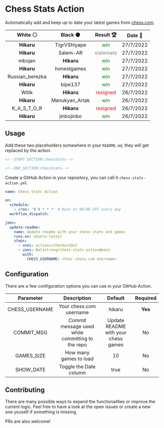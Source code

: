 # Chess Stats Action

Automatically add and keep up to date your latest games from [chess.com](https://www.chess.com/).

|    White ⚪     |    Black ⚫    |                 Result 🏆                  |  Date 📅  |
| :-------------: | :------------: | :----------------------------------------: | :-------: |
|   **Hikaru**    |  TigrVShlyape  |   <span style="color: green">win</span>    | 27/7/2022 |
|   **Hikaru**    |    Salem-AR    | <span style="color: gray">stalemate</span> | 27/7/2022 |
|     mbojan      |   **Hikaru**   |   <span style="color: green">win</span>    | 27/7/2022 |
|   **Hikaru**    |  honestgames   |   <span style="color: green">win</span>    | 27/7/2022 |
| Russian_berezka |   **Hikaru**   |   <span style="color: green">win</span>    | 27/7/2022 |
|   **Hikaru**    |    bipe137     |   <span style="color: green">win</span>    | 27/7/2022 |
|      Witik      |   **Hikaru**   |  <span style="color: red">resigned</span>  | 26/7/2022 |
|   **Hikaru**    | Manukyan_Artak |   <span style="color: green">win</span>    | 26/7/2022 |
|   K_A_S_T_O_R   |   **Hikaru**   |  <span style="color: red">resigned</span>  | 26/7/2022 |
|   **Hikaru**    |   jinbojinbo   |   <span style="color: green">win</span>    | 26/7/2022 |

## Usage

Add these two placeholders somewhere in your `README.md`, they will get replaced by the action.

```html
<!--START_SECTION:chessStats-->

<!--END_SECTION:chessStats-->
```

Create a GitHub Action in your repository, you can call it `chess-stats-action.yml`.

```yaml
name: Chess Stats Action

on:
  schedule:
    - cron: '0 0 * * *' # Runs at 00:00 UTC every day
  workflow_dispatch:

jobs:
  update-readme:
    name: Update readme with your chess stats and games
    runs-on: ubuntu-latest
    steps:
      - uses: actions/checkout@v3
      - uses: Balastrong/chess-stats-action@main
        with:
          CHESS_USERNAME: <Your chess.com Username>
```

## Configuration

There are a few configuration options you can use in your GitHub Action.

|   Parameter    |                   Description                    |               Default               | Required |
| :------------: | :----------------------------------------------: | :---------------------------------: | :------: |
| CHESS_USERNAME |             Your chess.com username              |               hikaru                | **Yes**  |
|   COMMIT_MSG   | Commit message used while committing to the repo | Update README with your chess games |    No    |
|   GAMES_SIZE   |              How many games to load              |                 10                  |    No    |
|   SHOW_DATE    |              Toggle the Date column              |                true                 |    No    |

## Contributing

There are many possible ways to expand the functionalities or improve the current logic. Feel free to have a look at the open issues or create a new one youself if something is missing.

PRs are also welcome!
